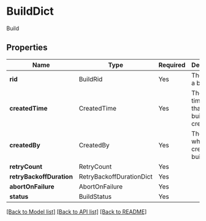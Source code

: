# BuildDict

Build

## Properties
| Name | Type | Required | Description |
| ------------ | ------------- | ------------- | ------------- |
**rid** | BuildRid | Yes | The RID of a build |
**createdTime** | CreatedTime | Yes | The timestamp that the build was created. |
**createdBy** | CreatedBy | Yes | The user who created the build. |
**retryCount** | RetryCount | Yes |  |
**retryBackoffDuration** | RetryBackoffDurationDict | Yes |  |
**abortOnFailure** | AbortOnFailure | Yes |  |
**status** | BuildStatus | Yes |  |


[[Back to Model list]](../../../README.md#models-v2-link) [[Back to API list]](../../../README.md#documentation-for-api-endpoints) [[Back to README]](../../../README.md)

